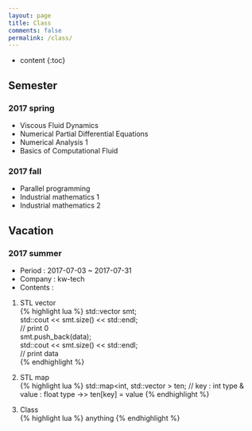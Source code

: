 ```yaml
---
layout: page
title: Class
comments: false
permalink: /class/
---
```


* content
{:toc}

## Semester

### 2017 spring
* Viscous Fluid Dynamics
* Numerical Partial Differential Equations
* Numerical Analysis 1
* Basics of Computational Fluid

### 2017 fall
* Parallel programming
* Industrial mathematics 1
* Industrial mathematics 2

## Vacation

### 2017 summer
* Period : 2017-07-03 ~ 2017-07-31
* Company : kw-tech
* Contents :

1) STL vector  
  {% highlight lua %}
  std::vector<float> smt;  
  std::cout << smt.size() << std::endl;  
  // print 0  
  smt.push_back(data);  
  std::cout << smt.size() << std::endl;  
  // print data  
  {% endhighlight %}

2) STL map  
  {% highlight lua %}
  std::map<int, std::vector<float> > ten;
  // key : int type & value : float type ->> ten[key] = value
  {% endhighlight %}

3) Class  
  {% highlight lua %}
  anything
  {% endhighlight %}
